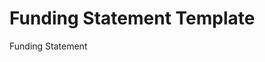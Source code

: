 # Funding Statement Template

<!-- Usage: Add this file as `funding_statement.md` if your research was supported by grants or external funding. Required by many journals and institutions. -->

Funding Statement

<!-- List funding sources and grant numbers here. -->
